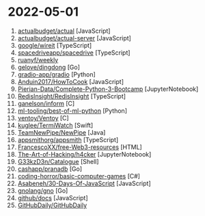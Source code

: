# 2022-05-01

1. [actualbudget/actual](https://github.com/actualbudget/actual "A local-first personal finance system") [JavaScript]
2. [actualbudget/actual-server](https://github.com/actualbudget/actual-server "Actual's server") [JavaScript]
3. [google/wireit](https://github.com/google/wireit "Wireit upgrades your npm scripts to make them smarter and more efficient.") [TypeScript]
4. [spacedriveapp/spacedrive](https://github.com/spacedriveapp/spacedrive "Spacedrive is an open source cross-platform file explorer, powered by a virtual distributed filesystem written in Rust.") [TypeScript]
5. [ruanyf/weekly](https://github.com/ruanyf/weekly "科技爱好者周刊，每周五发布") 
6. [gelove/dingdong](https://github.com/gelove/dingdong "叮咚买菜助手, 直接下载并运行, 不需要安装环境, 不需要下载源码！！！") [Go]
7. [gradio-app/gradio](https://github.com/gradio-app/gradio "Create UIs for your machine learning model in Python in 3 minutes") [Python]
8. [Anduin2017/HowToCook](https://github.com/Anduin2017/HowToCook "程序员在家做饭方法指南。Programmer's guide about how to cook at home (Chinese only).") [JavaScript]
9. [Pierian-Data/Complete-Python-3-Bootcamp](https://github.com/Pierian-Data/Complete-Python-3-Bootcamp "Course Files for Complete Python 3 Bootcamp Course on Udemy") [JupyterNotebook]
10. [RedisInsight/RedisInsight](https://github.com/RedisInsight/RedisInsight "RedisInsight") [TypeScript]
11. [ganelson/inform](https://github.com/ganelson/inform "The core software distribution for the Inform 7 programming language.") [C]
12. [ml-tooling/best-of-ml-python](https://github.com/ml-tooling/best-of-ml-python "🏆 A ranked list of awesome machine learning Python libraries. Updated weekly.") [Python]
13. [ventoy/Ventoy](https://github.com/ventoy/Ventoy "A new bootable USB solution.") [C]
14. [kuglee/TermiWatch](https://github.com/kuglee/TermiWatch "Terminal Watch Face for Apple Watch") [Swift]
15. [TeamNewPipe/NewPipe](https://github.com/TeamNewPipe/NewPipe "A libre lightweight streaming front-end for Android.") [Java]
16. [appsmithorg/appsmith](https://github.com/appsmithorg/appsmith "Low code project to build admin panels, internal tools, and dashboards. Integrates with 15+ databases and any API.") [TypeScript]
17. [FrancescoXX/free-Web3-resources](https://github.com/FrancescoXX/free-Web3-resources "A list of FREE resources to make Web3 accessible to everyone.") [HTML]
18. [The-Art-of-Hacking/h4cker](https://github.com/The-Art-of-Hacking/h4cker "This repository is primarily maintained by Omar Santos and includes thousands of resources related to ethical hacking / penetration testing, digital forensics and incident response (DFIR), vulnerability research, exploit development, reverse engineering, and more.") [JupyterNotebook]
19. [G33kzD3n/Catalogue](https://github.com/G33kzD3n/Catalogue "") [Shell]
20. [cashapp/pranadb](https://github.com/cashapp/pranadb "") [Go]
21. [coding-horror/basic-computer-games](https://github.com/coding-horror/basic-computer-games "An updated version of the classic Basic Computer Games book, with well-written examples in a variety of common MEMORY SAFE, SCRIPTING programming languages. See https://coding-horror.github.io/basic-computer-games/") [C#]
22. [Asabeneh/30-Days-Of-JavaScript](https://github.com/Asabeneh/30-Days-Of-JavaScript "30 days of JavaScript programming challenge is a step-by-step guide to learn JavaScript programming language in 30 days. This challenge may take more than 100 days, please just follow your own pace.") [JavaScript]
23. [gnolang/gno](https://github.com/gnolang/gno "Gno language") [Go]
24. [github/docs](https://github.com/github/docs "The open-source repo for docs.github.com") [JavaScript]
25. [GitHubDaily/GitHubDaily](https://github.com/GitHubDaily/GitHubDaily "坚持分享 GitHub 上高质量、有趣实用的开源技术教程、开发者工具、编程网站、技术资讯。A list cool, interesting projects of GitHub.") 
